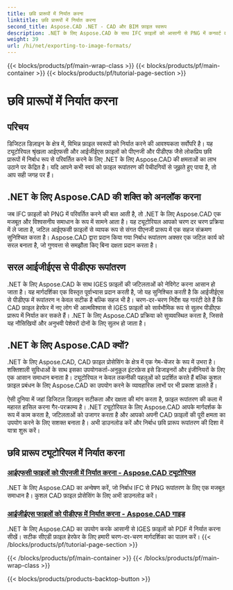 ```yaml
---
title: छवि प्रारूपों में निर्यात करना
linktitle: छवि प्रारूपों में निर्यात करना
second_title: Aspose.CAD .NET - CAD और BIM फ़ाइल स्वरूप
description: .NET के लिए Aspose.CAD के साथ IFC फ़ाइलों को आसानी से PNG में कनवर्ट करें। निर्बाध सीएडी फ़ाइल प्रसंस्करण की खोज करें और कुशल फ़ाइल हेरफेर के लिए डाउनलोड करें।
weight: 39
url: /hi/net/exporting-to-image-formats/
---
```


{{< blocks/products/pf/main-wrap-class >}}
{{< blocks/products/pf/main-container >}}
{{< blocks/products/pf/tutorial-page-section >}}

# छवि प्रारूपों में निर्यात करना


## परिचय

डिजिटल डिज़ाइन के क्षेत्र में, विभिन्न फ़ाइल स्वरूपों को निर्यात करने की आवश्यकता सर्वोपरि है। यह ट्यूटोरियल श्रृंखला आईएफसी और आईजीईएस फ़ाइलों को पीएनजी और पीडीएफ जैसे लोकप्रिय छवि प्रारूपों में निर्बाध रूप से परिवर्तित करने के लिए .NET के लिए Aspose.CAD की क्षमताओं का लाभ उठाने पर केंद्रित है। यदि आपने कभी स्वयं को फ़ाइल रूपांतरण की पेचीदगियों से जूझते हुए पाया है, तो आप सही जगह पर हैं।

## .NET के लिए Aspose.CAD की शक्ति को अनलॉक करना

जब IFC फ़ाइलों को PNG में परिवर्तित करने की बात आती है, तो .NET के लिए Aspose.CAD एक मजबूत और विश्वसनीय समाधान के रूप में सामने आता है। यह ट्यूटोरियल आपको चरण दर चरण प्रक्रिया में ले जाता है, जटिल आईएफसी फ़ाइलों से व्यापक रूप से संगत पीएनजी प्रारूप में एक सहज संक्रमण सुनिश्चित करता है। Aspose.CAD द्वारा प्रदान किया गया निर्बाध रूपांतरण अक्सर एक जटिल कार्य को सरल बनाता है, जो गुणवत्ता से समझौता किए बिना दक्षता प्रदान करता है।

## सरल आईजीईएस से पीडीएफ रूपांतरण

.NET के लिए Aspose.CAD के साथ IGES फ़ाइलों की जटिलताओं को नेविगेट करना आसान हो जाता है। यह मार्गदर्शिका एक विस्तृत पूर्वाभ्यास प्रदान करती है, जो यह सुनिश्चित करती है कि आईजीईएस से पीडीएफ में रूपांतरण न केवल सटीक है बल्कि सहज भी है। चरण-दर-चरण निर्देश यह गारंटी देते हैं कि CAD फ़ाइल हेरफेर में नए लोग भी आत्मविश्वास से IGES फ़ाइलों को सार्वभौमिक रूप से सुलभ पीडीएफ प्रारूप में निर्यात कर सकते हैं। .NET के लिए Aspose.CAD प्रक्रिया को सुव्यवस्थित करता है, जिससे यह नौसिखियों और अनुभवी पेशेवरों दोनों के लिए सुलभ हो जाता है।

## .NET के लिए Aspose.CAD क्यों?

.NET के लिए Aspose.CAD, CAD फ़ाइल प्रोसेसिंग के क्षेत्र में एक गेम-चेंजर के रूप में उभरा है। शक्तिशाली सुविधाओं के साथ इसका उपयोगकर्ता-अनुकूल इंटरफ़ेस इसे डिजाइनरों और इंजीनियरों के लिए एक आसान समाधान बनाता है। ट्यूटोरियल न केवल तकनीकी पहलुओं को प्रदर्शित करते हैं बल्कि कुशल फ़ाइल प्रबंधन के लिए Aspose.CAD का उपयोग करने के व्यावहारिक लाभों पर भी प्रकाश डालते हैं।

ऐसी दुनिया में जहां डिजिटल डिज़ाइन सटीकता और दक्षता की मांग करता है, फ़ाइल रूपांतरण की कला में महारत हासिल करना गैर-परक्राम्य है। .NET ट्यूटोरियल के लिए Aspose.CAD आपके मार्गदर्शक के रूप में काम करता है, जटिलताओं को उजागर करता है और आपको अपनी CAD फ़ाइलों की पूरी क्षमता का उपयोग करने के लिए सशक्त बनाता है। अभी डाउनलोड करें और निर्बाध छवि प्रारूप रूपांतरण की दिशा में यात्रा शुरू करें।
## छवि प्रारूप ट्यूटोरियल में निर्यात करना
### [आईएफसी फाइलों को पीएनजी में निर्यात करना - Aspose.CAD ट्यूटोरियल](./exporting-ifc-files-to-png/)
.NET के लिए Aspose.CAD का अन्वेषण करें, जो निर्बाध IFC से PNG रूपांतरण के लिए एक मजबूत समाधान है। कुशल CAD फ़ाइल प्रोसेसिंग के लिए अभी डाउनलोड करें।
### [आईजीईएस फाइलों को पीडीएफ में निर्यात करना - Aspose.CAD गाइड](./exporting-iges-files-to-pdf/)
.NET के लिए Aspose.CAD का उपयोग करके आसानी से IGES फ़ाइलों को PDF में निर्यात करना सीखें। सटीक सीएडी फ़ाइल हेरफेर के लिए हमारी चरण-दर-चरण मार्गदर्शिका का पालन करें।
{{< /blocks/products/pf/tutorial-page-section >}}

{{< /blocks/products/pf/main-container >}}
{{< /blocks/products/pf/main-wrap-class >}}

{{< blocks/products/products-backtop-button >}}
